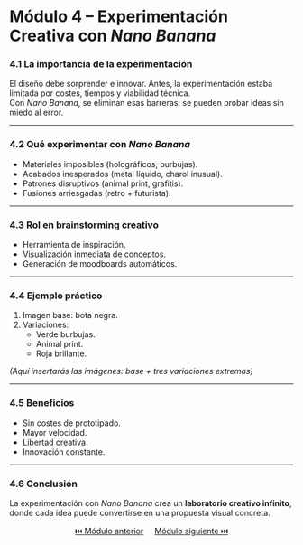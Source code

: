 # Módulo 4 – Experimentación Creativa con *Nano Banana*

### 4.1 La importancia de la experimentación
El diseño debe sorprender e innovar. Antes, la experimentación estaba limitada por costes, tiempos y viabilidad técnica.  
Con *Nano Banana*, se eliminan esas barreras: se pueden probar ideas sin miedo al error.  

---

### 4.2 Qué experimentar con *Nano Banana*
- Materiales imposibles (holográficos, burbujas).  
- Acabados inesperados (metal líquido, charol inusual).  
- Patrones disruptivos (animal print, grafitis).  
- Fusiones arriesgadas (retro + futurista).  

---

### 4.3 Rol en brainstorming creativo
- Herramienta de inspiración.  
- Visualización inmediata de conceptos.  
- Generación de moodboards automáticos.  

---

### 4.4 Ejemplo práctico
1. Imagen base: bota negra.  
2. Variaciones:  
   - Verde burbujas.  
   - Animal print.  
   - Roja brillante.  

*(Aquí insertarás las imágenes: base + tres variaciones extremas)*  

---

### 4.5 Beneficios
- Sin costes de prototipado.  
- Mayor velocidad.  
- Libertad creativa.  
- Innovación constante.  

---

### 4.6 Conclusión
La experimentación con *Nano Banana* crea un **laboratorio creativo infinito**, donde cada idea puede convertirse en una propuesta visual concreta.  


<p align="center">
  <a href="https://hugocnl11.github.io/Formacion-interna-Navima/oficina_avanzado/modulo_3.html">⏮️ Módulo anterior</a> &nbsp;&nbsp;&nbsp;
  <a href="https://hugocnl11.github.io/Formacion-interna-Navima/oficina_avanzado/modulo_5.html">Módulo siguiente ⏭️</a>
</p>